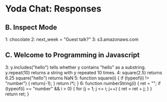 Yoda Chat: Responses
================

B. Inspect Mode
---------------
1: chocolate
2: next_week = "Guest talk?"
3: s3.amazonaws.com


C. Welcome to Programming in Javascript
---------------------------------------
3: y.includes("hello") tells whether y contains "hello" as a substring.
y.repeat(10) returns a string with y repeated 10 times.
4: square(2.5) returns 6.25
square("hello") returns NaN
5: function square(i) {
    if (typeof(i) != "number") {
        return(-1);
    }
    return i*i;
}
6: function numberString(i) {
    ret = "";
    if (typeof(i) == "number" && i > 0) {
        for (j = 1; j <= i; j++) {
            ret = ret + j;
        }
    }
    return ret;
}